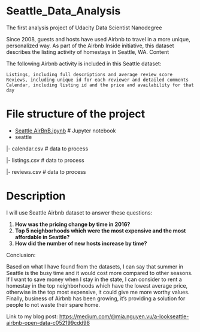 # Seattle_Data_Analysis

The first analysis project of Udacity Data Scientist Nanodegree

Since 2008, guests and hosts have used Airbnb to travel in a more unique, personalized way. As part of the Airbnb Inside initiative, this dataset describes the listing activity of homestays in Seattle, WA.
Content

The following Airbnb activity is included in this Seattle dataset:

    Listings, including full descriptions and average review score
    Reviews, including unique id for each reviewer and detailed comments
    Calendar, including listing id and the price and availability for that day

# File structure of the project

* [Seattle AirBnB.ipynb](https://github.com/happyPrince169/Seattle_Data_Analysis/blob/main/Seattle%20AirBnB.ipynb "Seattle AirBnB.ipynb") # Jupyter notebook
* seattle

|- calendar.csv # data to process

|- listings.csv # data to process

|- reviews.csv # data to process


# Description


I will use Seattle Airbnb dataset to answer these questions:

1. **How was the pricing change by time in 2016?**
2. **Top 5 neighborhoods which were the most expensive and the most affordable in Seattle?**
3. **How did the number of new hosts increase by time?**

Conclusion:

Based on what I have found from the datasets, I can say that summer in Seattle is the busy time and it would cost more compared to other seasons. If I want to save money when I stay in the state, I can consider to rent a homestay in the top neighborhoods which have the lowest average price, otherwise in the top most expensive, it could give me more worthy values. Finally, business of Airbnb has been growing, it’s providing a solution for people to not waste their spare home.

Link to my blog post:
https://medium.com/@mia.nguyen.vu/a-lookseattle-airbnb-open-data-c052199cdd98
